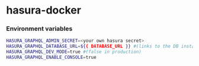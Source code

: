 # hasura-docker

### Environment variables

```bash
HASURA_GRAPHQL_ADMIN_SECRET=<your own hasura secret>
HASURA_GRAPHQL_DATABASE_URL=${{ DATABASE_URL }} #(links to the DB instance within the same project)
HASURA_GRAPHQL_DEV_MODE=true #(false in production)
HASURA_GRAPHQL_ENABLE_CONSOLE=true
```
